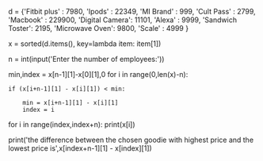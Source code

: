 

d = {'Fitbit plus'  : 7980,
     'Ipods'         : 22349,
     'MI Brand'      : 999,
     'Cult Pass'     : 2799,
     'Macbook'       : 229900,
     'Digital Camera': 11101,
     'Alexa'         : 9999,
     'Sandwich Toster': 2195,
     'Microwave Oven': 9800,
     'Scale'         : 4999 
   }

x = sorted(d.items(), key=lambda item: item[1])

n = int(input('Enter the number of employees:'))

min,index = x[n-1][1]-x[0][1],0
for i in range(0,len(x)-n):
   
    if (x[i+n-1][1] - x[i][1]) < min:
        
        min = x[i+n-1][1] - x[i][1]
        index = i

for i in range(index,index+n):
    print(x[i])
    
print('the difference between the chosen goodie with highest price and the lowest price is',x[index+n-1][1] - x[index][1])

    



